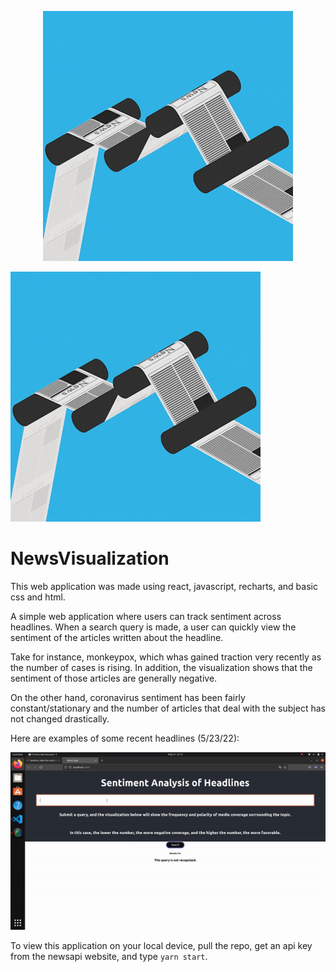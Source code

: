 
<p align="center">
  <img src="https://github.com/seamusgould/FastViz/blob/main/fastviz/src/giphy.gif" />
</p>

![](https://github.com/seamusgould/FastViz/blob/main/fastviz/src/giphy.gif)
# NewsVisualization

This web application was made using react, javascript, recharts, and basic css and html.

A simple web application where users can track sentiment across headlines.  When a search query is made, a user can quickly view the sentiment of the articles written about the headline.

Take for instance, monkeypox, which whas gained traction very recently as the number of cases is rising.  In addition, the visualization shows that the sentiment of those articles are generally negative.

On the other hand, coronavirus sentiment has been fairly constant/stationary and the number of articles that deal with the subject has not changed drastically.

Here are examples of some recent headlines (5/23/22):

![](https://github.com/seamusgould/FastViz/blob/main/fastviz/example.gif)

To view this application on your local device, pull the repo, get an api key from the newsapi website, and type `yarn start`.
